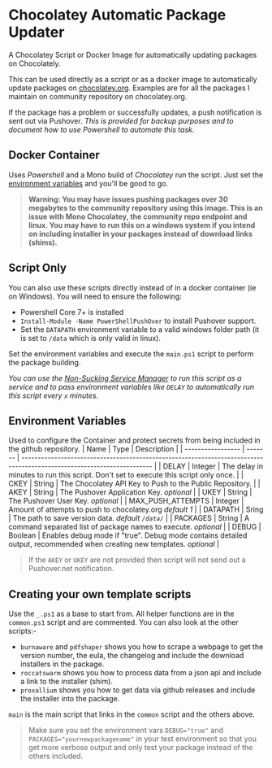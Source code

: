 # Chocolatey Automatic Package Updater
A Chocolatey Script or Docker Image for automatically updating packages on Chocolately.

This can be used directly as a script or as a docker image to automatically update packages on [chocolatey.org](http://chocolatey.org).
Examples are for all the packages I maintain on community repository on chocolatey.org.

If the package has a problem or successfully updates, a push notification is sent out via Pushover. 
_This is provided for backup purposes and to document how to use Powershell to automate this task._

## Docker Container
Uses _Powershell_ and a Mono build of _Chocolatey_ run the script. Just set the [environment variables](#environment-variables) and you'll be good to go.

> **Warning: You may have issues pushing packages over 30 megabytes to the community repository using this image. This is an issue with Mono Chocolatey, the community repo endpoint and linux. You may have to run this on a windows system if you intend on including installer in your packages instead of download links (shims).**

## Script Only
You can also use these scripts directly instead of in a docker container (ie on Windows). You will need to ensure the following:
* Powershell Core 7+ is installed
* `Install-Module -Name PowerShellPushOver` to install Pushover support.
* Set the `DATAPATH` environment variable to a valid windows folder path (it is set to `/data` which is only valid in linux).

Set the environment variables and execute the `main.ps1` script to perform the package building.

*You can use the [Non-Sucking Service Manager](https://nssm.cc) to run this script as a service and to pass environment variables like `DELAY` to automatically run this script every `x` minutes.*

## Environment Variables
Used to configure the Container and protect secrets from being included in the github repository.
| Name              | Type    | Description                                                                                                            |
| ----------------- | ------- | ---------------------------------------------------------------------------------------------------------------------- |
| DELAY             | Integer | The delay in minutes to run this script. Don't set to execute this script only once.                                   |
| CKEY              | String  | The Chocolatey API Key to Push to the Public Repository.                                                               |
| AKEY              | String  | The Pushover Application Key. _optional_                                                                               |
| UKEY              | String  | The Pushover User Key. _optional_                                                                                      |
| MAX_PUSH_ATTEMPTS | Integer | Amount of attempts to push to chocolatey.org _default 1_                                                               |
| DATAPATH          | Sring   | The path to save version data. _default `/data/`_                                                                      |
| PACKAGES          | String  | A command separated list of package names to execute. _optional_                                                       |
| DEBUG             | Boolean | Enables debug mode if "true". Debug mode contains detailed output, recommended when creating new templates. _optional_ |

> If the `AKEY` or `UKEY` are not provided then script will not send out a Pushover.net notification.

## Creating your own template scripts
Use the `_.ps1` as a base to start from. All helper functions are in the `common.ps1` script and are commented. You can also look at the other scripts:-

* `burnaware` and `pdfshaper` shows you how to scrape a webpage to get the version number, the eula, the changelog and include the download installers in the package.
* `roccatswarm` shows you how to process data from a json api and include a link to the installer (shim).
* `proxallium` shows you how to get data via github releases and include the installer into the package.

`main` is the main script that links in the `common` script and the others above.

> Make sure you set the environment vars `DEBUG="true"` and `PACKAGES="yournewpackagename"` in your test environment so that you get more verbose output and only test your package instead of the others included.